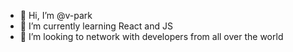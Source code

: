 - 👋 Hi, I’m @v-park
- 🌱 I’m currently learning React and JS
- 💞️ I’m looking to network with developers from all over the world

<!---
v-park/v-park is a ✨ special ✨ repository because its `README.md` (this file) appears on your GitHub profile.
You can click the Preview link to take a look at your changes.
--->
